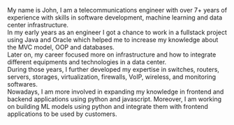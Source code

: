 My name is John, I am a telecommunications engineer with over 7+ years of experience with skills in software development, machine learning and data center infrastructure.<br>
In my early years as an engineer I got a chance to work in a fullstack project using Java and Oracle which helped me to increase my knowledge about the MVC model, OOP and databases.<br>
Later on, my career focused more on infrastructure and how to integrate different equipments and technologies in a data center.<br>
During those years, I further developed my expertise in switches, routers, servers, storages, virtualization, firewalls, VoIP, wireless, and monitoring softwares.<br>
Nowadays, I am more involved in expanding my knowledge in frontend and backend applications using python and javascript. Moreover, I am working on building ML models using python and integrate them with frontend applications to be used by customers.<br>
